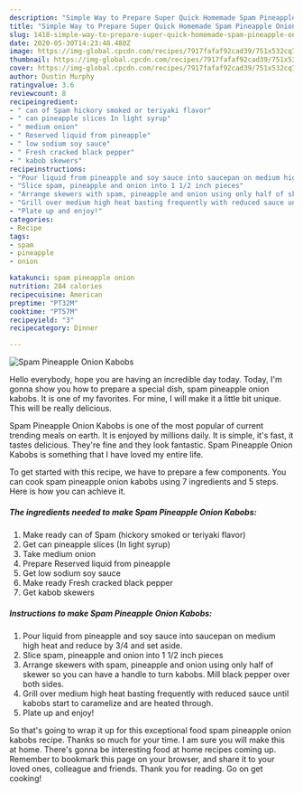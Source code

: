 ```yaml
---
description: "Simple Way to Prepare Super Quick Homemade Spam Pineapple Onion Kabobs"
title: "Simple Way to Prepare Super Quick Homemade Spam Pineapple Onion Kabobs"
slug: 1418-simple-way-to-prepare-super-quick-homemade-spam-pineapple-onion-kabobs
date: 2020-05-30T14:23:48.480Z
image: https://img-global.cpcdn.com/recipes/7917fafaf92cad39/751x532cq70/spam-pineapple-onion-kabobs-recipe-main-photo.jpg
thumbnail: https://img-global.cpcdn.com/recipes/7917fafaf92cad39/751x532cq70/spam-pineapple-onion-kabobs-recipe-main-photo.jpg
cover: https://img-global.cpcdn.com/recipes/7917fafaf92cad39/751x532cq70/spam-pineapple-onion-kabobs-recipe-main-photo.jpg
author: Dustin Murphy
ratingvalue: 3.6
reviewcount: 8
recipeingredient:
- " can of Spam hickory smoked or teriyaki flavor"
- " can pineapple slices In light syrup"
- " medium onion"
- " Reserved liquid from pineapple"
- " low sodium soy sauce"
- " Fresh cracked black pepper"
- " kabob skewers"
recipeinstructions:
- "Pour liquid from pineapple and soy sauce into saucepan on medium high heat and reduce by 3/4 and set aside."
- "Slice spam, pineapple and onion into 1 1/2 inch pieces"
- "Arrange skewers with spam, pineapple and onion using only half of skewer so you can have a handle to turn kabobs. Mill black pepper over both sides."
- "Grill over medium high heat basting frequently with reduced sauce until kabobs start to caramelize and are heated through."
- "Plate up and enjoy!"
categories:
- Recipe
tags:
- spam
- pineapple
- onion

katakunci: spam pineapple onion 
nutrition: 284 calories
recipecuisine: American
preptime: "PT32M"
cooktime: "PT57M"
recipeyield: "3"
recipecategory: Dinner

---
```



![Spam Pineapple Onion Kabobs](https://img-global.cpcdn.com/recipes/7917fafaf92cad39/751x532cq70/spam-pineapple-onion-kabobs-recipe-main-photo.jpg)

Hello everybody, hope you are having an incredible day today. Today, I'm gonna show you how to prepare a special dish, spam pineapple onion kabobs. It is one of my favorites. For mine, I will make it a little bit unique. This will be really delicious.

Spam Pineapple Onion Kabobs is one of the most popular of current trending meals on earth. It is enjoyed by millions daily. It is simple, it's fast, it tastes delicious. They're fine and they look fantastic. Spam Pineapple Onion Kabobs is something that I have loved my entire life.




To get started with this recipe, we have to prepare a few components. You can cook spam pineapple onion kabobs using 7 ingredients and 5 steps. Here is how you can achieve it.

<!--inarticleads1-->

##### The ingredients needed to make Spam Pineapple Onion Kabobs:

1. Make ready  can of Spam (hickory smoked or teriyaki flavor)
1. Get  can pineapple slices (In light syrup)
1. Take  medium onion
1. Prepare  Reserved liquid from pineapple
1. Get  low sodium soy sauce
1. Make ready  Fresh cracked black pepper
1. Get  kabob skewers




<!--inarticleads2-->

##### Instructions to make Spam Pineapple Onion Kabobs:

1. Pour liquid from pineapple and soy sauce into saucepan on medium high heat and reduce by 3/4 and set aside.
1. Slice spam, pineapple and onion into 1 1/2 inch pieces
1. Arrange skewers with spam, pineapple and onion using only half of skewer so you can have a handle to turn kabobs. Mill black pepper over both sides.
1. Grill over medium high heat basting frequently with reduced sauce until kabobs start to caramelize and are heated through.
1. Plate up and enjoy!




So that's going to wrap it up for this exceptional food spam pineapple onion kabobs recipe. Thanks so much for your time. I am sure you will make this at home. There's gonna be interesting food at home recipes coming up. Remember to bookmark this page on your browser, and share it to your loved ones, colleague and friends. Thank you for reading. Go on get cooking!
